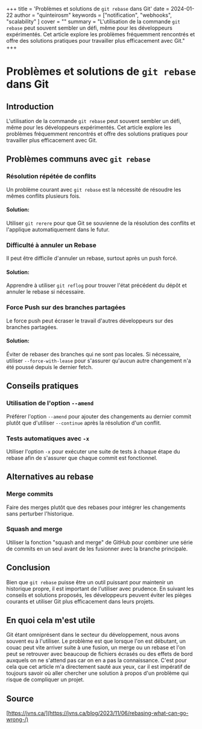 +++
title = 'Problèmes et solutions de `git rebase` dans Git'
date = 2024-01-22
author = "quinteirosm"
keywords = ["notification", "webhooks", "scalability" ]
cover = ""
summary = "L'utilisation de la commande `git rebase` peut souvent sembler un défi, même pour les développeurs expérimentés. Cet article explore les problèmes fréquemment rencontrés et offre des solutions pratiques pour travailler plus efficacement avec Git."
+++

# Problèmes et solutions de `git rebase` dans Git

## Introduction

L'utilisation de la commande `git rebase` peut souvent sembler un défi, même pour les développeurs expérimentés. Cet article explore les problèmes fréquemment rencontrés et offre des solutions pratiques pour travailler plus efficacement avec Git.

## Problèmes communs avec `git rebase`

### Résolution répétée de conflits

Un problème courant avec `git rebase` est la nécessité de résoudre les mêmes conflits plusieurs fois.

#### Solution:

Utiliser `git rerere` pour que Git se souvienne de la résolution des conflits et l'applique automatiquement dans le futur.

### Difficulté à annuler un Rebase

Il peut être difficile d'annuler un rebase, surtout après un push forcé.

#### Solution:

Apprendre à utiliser `git reflog` pour trouver l'état précédent du dépôt et annuler le rebase si nécessaire.

### Force Push sur des branches partagées

Le force push peut écraser le travail d'autres développeurs sur des branches partagées.

#### Solution:

Éviter de rebaser des branches qui ne sont pas locales. Si nécessaire, utiliser `--force-with-lease` pour s'assurer qu'aucun autre changement n'a été poussé depuis le dernier fetch.

## Conseils pratiques

### Utilisation de l'option `--amend`

Préférer l'option `--amend` pour ajouter des changements au dernier commit plutôt que d'utiliser `--continue` après la résolution d'un conflit.

### Tests automatiques avec `-x`

Utiliser l'option `-x` pour exécuter une suite de tests à chaque étape du rebase afin de s'assurer que chaque commit est fonctionnel.

## Alternatives au rebase

### Merge commits

Faire des merges plutôt que des rebases pour intégrer les changements sans perturber l'historique.

### Squash and merge

Utiliser la fonction "squash and merge" de GitHub pour combiner une série de commits en un seul avant de les fusionner avec la branche principale.

## Conclusion

Bien que `git rebase` puisse être un outil puissant pour maintenir un historique propre, il est important de l'utiliser avec prudence. En suivant les conseils et solutions proposés, les développeurs peuvent éviter les pièges courants et utiliser Git plus efficacement dans leurs projets.

## En quoi cela m'est utile

Git étant omniprésent dans le secteur du développement, nous avons souvent eu à l'utiliser. Le problème est que lorsque l'on est débutant, un couac peut vite arriver suite à une fusion, un merge ou un rebase et l'on peut se retrouver avec beaucoup de fichiers écrasés ou des effets de bord auxquels on ne s'attend pas car on en a pas la connaissance. C'est pour cela que cet article m'a directement sauté aux yeux, car il est impératif de toujours savoir où aller chercher une solution à propos d'un problème qui risque de compliquer un projet.

## Source

[https://jvns.ca/](https://jvns.ca/blog/2023/11/06/rebasing-what-can-go-wrong-/)
